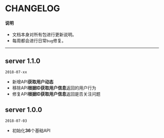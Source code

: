 # CHANGELOG

#### 说明

  * 文档本身对所有包进行更新说明。
  * 每周都会进行日常`bug`修复。

---

## server 1.1.0

`2018-07-xx`

  - 新增API**获取用户动态**
  - 移除API**根据ID获取用户信息**返回的用户行为
  - 修复API**根据ID获取用户信息**返回是否关注问题

## server 1.0.0

`2018-07-03`

  - 初始化**36**个基础API